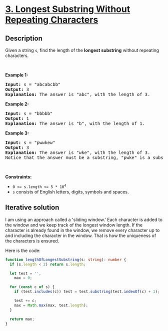 # [3. Longest Substring Without Repeating Characters](https://leetcode.com/problems/longest-substring-without-repeating-characters/)

## Description

<p>Given a string <code>s</code>, find the length of the <strong>longest substring</strong> without repeating characters.</p>

<p>&nbsp;</p>
<p><strong>Example 1:</strong></p>

<pre>
<strong>Input:</strong> s = &quot;abcabcbb&quot;
<strong>Output:</strong> 3
<strong>Explanation:</strong> The answer is &quot;abc&quot;, with the length of 3.
</pre>

<p><strong>Example 2:</strong></p>

<pre>
<strong>Input:</strong> s = &quot;bbbbb&quot;
<strong>Output:</strong> 1
<strong>Explanation:</strong> The answer is &quot;b&quot;, with the length of 1.
</pre>

<p><strong>Example 3:</strong></p>

<pre>
<strong>Input:</strong> s = &quot;pwwkew&quot;
<strong>Output:</strong> 3
<strong>Explanation:</strong> The answer is &quot;wke&quot;, with the length of 3.
Notice that the answer must be a substring, &quot;pwke&quot; is a subsequence and not a substring.
</pre>

<p>&nbsp;</p>
<p><strong>Constraints:</strong></p>

<ul>
	<li><code>0 &lt;= s.length &lt;= 5 * 10<sup>4</sup></code></li>
	<li><code>s</code> consists of English letters, digits, symbols and spaces.</li>
</ul>

## Iterative solution

I am using an approach called a 'sliding window.' Each character is added to the window and we keep track of the longest window length. If the character is already found in the window, we remove every character up to and including the character in the window. That is how the uniqueness of the characters is ensured.

Here is the code:

```ts
function lengthOfLongestSubstring(s: string): number {
  if (s.length < 2) return s.length;

  let test = '',
    max = 0;

  for (const c of s) {
    if (test.includes(c)) test = test.substring(test.indexOf(c) + 1);

    test += c;
    max = Math.max(max, test.length);
  }

  return max;
}
```
